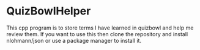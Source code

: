 # QuizBowlHelper
This cpp program is to store terms I have learned in quizbowl and help me review them. 
If you want to use this then clone the repository and install nlohmann/json or use a package manager to install it.
